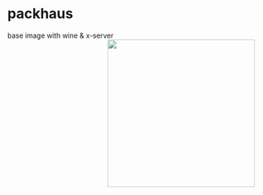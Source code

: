 # packhaus
base image with wine &amp; x-server 
<img align="right" height="300" width="300" src="https://raw.githubusercontent.com/scottyhardy/docker-wine/master/images/logo.png" >
